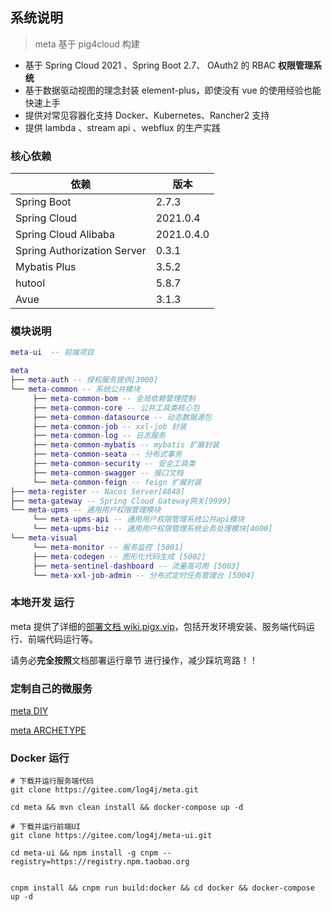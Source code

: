 ## 系统说明

> meta 基于 pig4cloud 构建

- 基于 Spring Cloud 2021 、Spring Boot 2.7、 OAuth2 的 RBAC **权限管理系统**
- 基于数据驱动视图的理念封装 element-plus，即使没有 vue 的使用经验也能快速上手
- 提供对常见容器化支持 Docker、Kubernetes、Rancher2 支持
- 提供 lambda 、stream api 、webflux 的生产实践

### 核心依赖

| 依赖                   | 版本         |
| ---------------------- |------------|
| Spring Boot            | 2.7.3      |
| Spring Cloud           | 2021.0.4   |
| Spring Cloud Alibaba   | 2021.0.4.0 |
| Spring Authorization Server | 0.3.1      |
| Mybatis Plus           | 3.5.2      |
| hutool                 | 5.8.7      |
| Avue                   | 3.1.3      |

### 模块说明

```lua
meta-ui  -- 前端项目

meta
├── meta-auth -- 授权服务提供[3000]
└── meta-common -- 系统公共模块
     ├── meta-common-bom -- 全局依赖管理控制
     ├── meta-common-core -- 公共工具类核心包
     ├── meta-common-datasource -- 动态数据源包
     ├── meta-common-job -- xxl-job 封装
     ├── meta-common-log -- 日志服务
     ├── meta-common-mybatis -- mybatis 扩展封装
     ├── meta-common-seata -- 分布式事务
     ├── meta-common-security -- 安全工具类
     ├── meta-common-swagger -- 接口文档
     └── meta-common-feign -- feign 扩展封装
├── meta-register -- Nacos Server[8848]
├── meta-gateway -- Spring Cloud Gateway网关[9999]
└── meta-upms -- 通用用户权限管理模块
     └── meta-upms-api -- 通用用户权限管理系统公共api模块
     └── meta-upms-biz -- 通用用户权限管理系统业务处理模块[4000]
└── meta-visual
     └── meta-monitor -- 服务监控 [5001]
     ├── meta-codegen -- 图形化代码生成 [5002]
     ├── meta-sentinel-dashboard -- 流量高可用 [5003]
     └── meta-xxl-job-admin -- 分布式定时任务管理台 [5004]
```

### 本地开发 运行

meta 提供了详细的[部署文档 wiki.pigx.vip](https://www.yuque.com/pig4cloud/pig/vsdox9)，包括开发环境安装、服务端代码运行、前端代码运行等。

请务必**完全按照**文档部署运行章节 进行操作，减少踩坑弯路！！

### 定制自己的微服务

[meta DIY](https://pig4cloud.com/#/common/diy)

[meta ARCHETYPE](https://pig4cloud.com/#/common/archetype)

### Docker 运行

```
# 下载并运行服务端代码
git clone https://gitee.com/log4j/meta.git

cd meta && mvn clean install && docker-compose up -d

# 下载并运行前端UI
git clone https://gitee.com/log4j/meta-ui.git

cd meta-ui && npm install -g cnpm --registry=https://registry.npm.taobao.org


cnpm install && cnpm run build:docker && cd docker && docker-compose up -d
```

